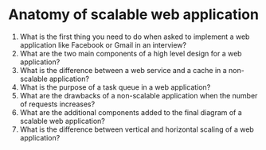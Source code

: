 # Anatomy of scalable web application

1. What is the first thing you need to do when asked to implement a web application like Facebook or Gmail in an interview?
2. What are the two main components of a high level design for a web application?
3. What is the difference between a web service and a cache in a non-scalable application?
4. What is the purpose of a task queue in a web application?
5. What are the drawbacks of a non-scalable application when the number of requests increases?
6. What are the additional components added to the final diagram of a scalable web application?
7. What is the difference between vertical and horizontal scaling of a web application?
